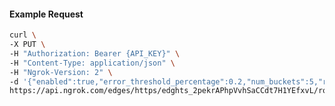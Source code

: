 <!-- Code generated for API Clients. DO NOT EDIT. -->

#### Example Request

```bash
curl \
-X PUT \
-H "Authorization: Bearer {API_KEY}" \
-H "Content-Type: application/json" \
-H "Ngrok-Version: 2" \
-d '{"enabled":true,"error_threshold_percentage":0.2,"num_buckets":5,"rolling_window":300,"tripped_duration":120,"volume_threshold":20}' \
https://api.ngrok.com/edges/https/edghts_2pekrAPhpVvhSaCCdt7H1YEfxvL/routes/edghtsrt_2pekr9dXypKw7HUcxgZJ1stSfgz/circuit_breaker
```
